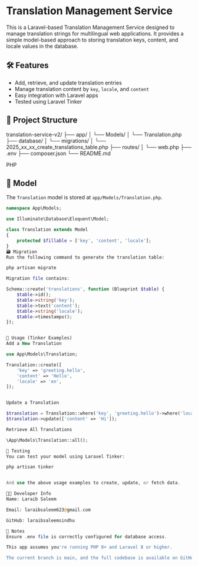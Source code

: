 # Translation Management Service

This is a Laravel-based Translation Management Service designed to manage translation strings for multilingual web applications. It provides a simple model-based approach to storing translation keys, content, and locale values in the database.

## 🛠️ Features

- Add, retrieve, and update translation entries
- Manage translation content by `key`, `locale`, and `content`
- Easy integration with Laravel apps
- Tested using Laravel Tinker

## 📂 Project Structure

translation-service-v2/
├── app/
│ └── Models/
│ └── Translation.php
├── database/
│ └── migrations/
│ └── 2025_xx_xx_create_translations_table.php
├── routes/
│ └── web.php
├── .env
├── composer.json
└── README.md

PHP

## 🧬 Model

The `Translation` model is stored at `app/Models/Translation.php`.

```php
namespace App\Models;

use Illuminate\Database\Eloquent\Model;

class Translation extends Model
{
    protected $fillable = ['key', 'content', 'locale'];
}
🗃️ Migration
Run the following command to generate the translation table:

php artisan migrate

Migration file contains:

Schema::create('translations', function (Blueprint $table) {
    $table->id();
    $table->string('key');
    $table->text('content');
    $table->string('locale');
    $table->timestamps();
});


🚀 Usage (Tinker Examples)
Add a New Translation

use App\Models\Translation;

Translation::create([
    'key' => 'greeting.hello',
    'content' => 'Hello',
    'locale' => 'en',
]);


Update a Translation

$translation = Translation::where('key', 'greeting.hello')->where('locale', 'en')->first();
$translation->update(['content' => 'Hi']);

Retrieve All Translations

\App\Models\Translation::all();

🧪 Testing
You can test your model using Laravel Tinker:

php artisan tinker


And use the above usage examples to create, update, or fetch data.

🧑‍💻 Developer Info
Name: Laraib Saleem

Email: laraibsaleem623@gmail.com

GitHub: laraibsaleemsindhu

📌 Notes
Ensure .env file is correctly configured for database access.

This app assumes you're running PHP 8+ and Laravel 8 or higher.

The current branch is main, and the full codebase is available on GitHub.



